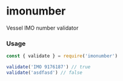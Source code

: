 # imonumber
Vessel IMO number validator

### Usage

```js
const { validate } = require('imonumber')

validate('IMO 9176187') // true
validate('asdfasd') // false
```
